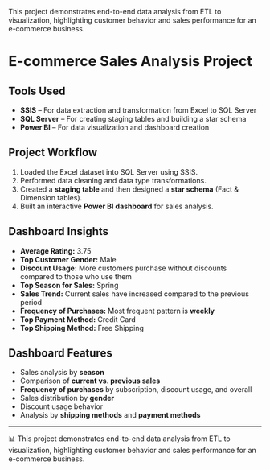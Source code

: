This project demonstrates end-to-end data analysis from ETL to visualization, highlighting customer behavior and sales performance for an e-commerce business.

# E-commerce Sales Analysis Project  

## Tools Used  
- **SSIS** – For data extraction and transformation from Excel to SQL Server  
- **SQL Server** – For creating staging tables and building a star schema  
- **Power BI** – For data visualization and dashboard creation  

## Project Workflow  
1. Loaded the Excel dataset into SQL Server using SSIS.  
2. Performed data cleaning and data type transformations.  
3. Created a **staging table** and then designed a **star schema** (Fact & Dimension tables).  
4. Built an interactive **Power BI dashboard** for sales analysis.  

## Dashboard Insights  
- **Average Rating:** 3.75  
- **Top Customer Gender:** Male  
- **Discount Usage:** More customers purchase without discounts compared to those who use them  
- **Top Season for Sales:** Spring  
- **Sales Trend:** Current sales have increased compared to the previous period  
- **Frequency of Purchases:** Most frequent pattern is **weekly**  
- **Top Payment Method:** Credit Card  
- **Top Shipping Method:** Free Shipping  

## Dashboard Features  
- Sales analysis by **season**  
- Comparison of **current vs. previous sales**  
- **Frequency of purchases** by subscription, discount usage, and overall  
- Sales distribution by **gender**  
- Discount usage behavior  
- Analysis by **shipping methods** and **payment methods**  

---
📊 This project demonstrates end-to-end data analysis from ETL to visualization, highlighting customer behavior and sales performance for an e-commerce business.
